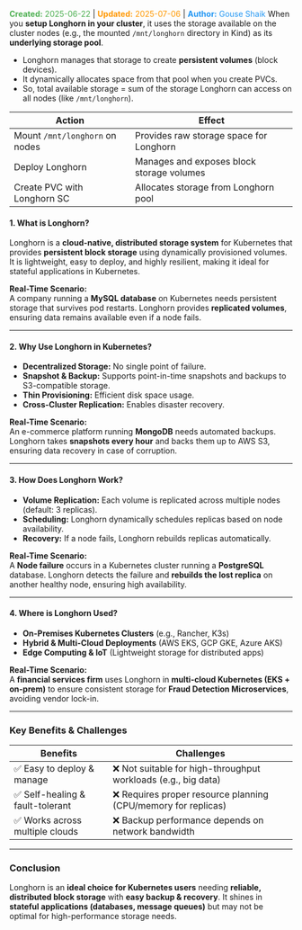 <span style="color:#4caf50;"><b>Created:</b> 2025-06-22</span> | <span style="color:#ff9800;"><b>Updated:</b> 2025-07-06</span> | <span style="color:#2196f3;"><b>Author:</b> Gouse Shaik</span>
When you **setup Longhorn in your cluster**, it uses the storage available on the cluster nodes (e.g., the mounted `/mnt/longhorn` directory in Kind) as its **underlying storage pool**.

- Longhorn manages that storage to create **persistent volumes** (block devices).
- It dynamically allocates space from that pool when you create PVCs.
- So, total available storage = sum of the storage Longhorn can access on all nodes (like `/mnt/longhorn`).

|Action|Effect|
|---|---|
|Mount `/mnt/longhorn` on nodes|Provides raw storage space for Longhorn|
|Deploy Longhorn|Manages and exposes block storage volumes|
|Create PVC with Longhorn SC|Allocates storage from Longhorn pool|

#### **1. What is Longhorn?**  
Longhorn is a **cloud-native, distributed storage system** for Kubernetes that provides **persistent block storage** using dynamically provisioned volumes. It is lightweight, easy to deploy, and highly resilient, making it ideal for stateful applications in Kubernetes.  


**Real-Time Scenario:**  
A company running a **MySQL database** on Kubernetes needs persistent storage that survives pod restarts. Longhorn provides **replicated volumes**, ensuring data remains available even if a node fails.  

---

#### **2. Why Use Longhorn in Kubernetes?**  
- **Decentralized Storage:** No single point of failure.  
- **Snapshot & Backup:** Supports point-in-time snapshots and backups to S3-compatible storage.  
- **Thin Provisioning:** Efficient disk space usage.  
- **Cross-Cluster Replication:** Enables disaster recovery.  

**Real-Time Scenario:**  
An e-commerce platform running **MongoDB** needs automated backups. Longhorn takes **snapshots every hour** and backs them up to AWS S3, ensuring data recovery in case of corruption.  

---

#### **3. How Does Longhorn Work?**  
- **Volume Replication:** Each volume is replicated across multiple nodes (default: 3 replicas).  
- **Scheduling:** Longhorn dynamically schedules replicas based on node availability.  
- **Recovery:** If a node fails, Longhorn rebuilds replicas automatically.  

**Real-Time Scenario:**  
A **Node failure** occurs in a Kubernetes cluster running a **PostgreSQL** database. Longhorn detects the failure and **rebuilds the lost replica** on another healthy node, ensuring high availability.  

---

#### **4. Where is Longhorn Used?**  
- **On-Premises Kubernetes Clusters** (e.g., Rancher, K3s)  
- **Hybrid & Multi-Cloud Deployments** (AWS EKS, GCP GKE, Azure AKS)  
- **Edge Computing & IoT** (Lightweight storage for distributed apps)  

**Real-Time Scenario:**  
A **financial services firm** uses Longhorn in **multi-cloud Kubernetes (EKS + on-prem)** to ensure consistent storage for **Fraud Detection Microservices**, avoiding vendor lock-in.  

---

### **Key Benefits & Challenges**  
| **Benefits** | **Challenges** |  
|-------------|--------------|  
| ✅ Easy to deploy & manage | ❌ Not suitable for high-throughput workloads (e.g., big data) |  
| ✅ Self-healing & fault-tolerant | ❌ Requires proper resource planning (CPU/memory for replicas) |  
| ✅ Works across multiple clouds | ❌ Backup performance depends on network bandwidth |  

---

### **Conclusion**  
Longhorn is an **ideal choice for Kubernetes users** needing **reliable, distributed block storage** with **easy backup & recovery**. It shines in **stateful applications (databases, message queues)** but may not be optimal for high-performance storage needs.  

